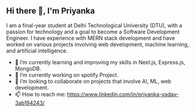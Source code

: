 ## Hi there 👋, I'm Priyanka

I am a final-year student at Delhi Technological University (DTU), with a passion for technology and a goal to become a Software Development Engineer. I have experience with MERN stack development and have worked on various projects involving web development, machine learning, and artificial intelligence.

- 🌱 I’m currently learning and improving my skills in Next.js, Express.js, MongoDB.
- 🔭 I’m currently working on spotify Project.
- 🤝 I’m looking to collaborate on projects that involve AI, ML, web development.
- 📫 How to reach me: https://www.linkedin.com/in/priyanka-yadav-3ab194243/




